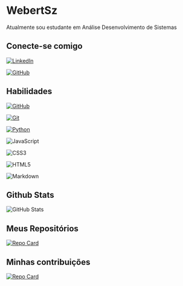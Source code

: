 # WebertSz
Atualmente sou estudante em Análise Desenvolvimento de Sistemas

## Conecte-se comigo
[![LinkedIn](https://img.shields.io/badge/LinkedIn-000?style=for-the-badge&logo=linkedin&logoColor=0E76A8)](https://www.linkedin.com/in/webert-souza-474060213/) 

[![GitHub](https://img.shields.io/badge/GitHub-000?style=for-the-badge&logo=github&logoColor=white)](https://github.com/WebertSz)

## Habilidades
[![GitHub](https://img.shields.io/badge/GitHub-000?style=for-the-badge&logo=github&logoColor=white)](https://docs.github.com/)

[![Git](https://img.shields.io/badge/Git-000?style=for-the-badge&logo=git&logocolor=fff)](https://git-scm.com/doc)

[![Python](https://img.shields.io/badge/Python-000?style=for-the-badge&logo=python)](https://www.python.org/doc/)

![JavaScript](https://img.shields.io/badge/JavaScript-000?style=for-the-badge&logo=javascript)

![CSS3](https://img.shields.io/badge/CSS3-000?style=for-the-badge&logo=css3&logoColor=264CE4)

![HTML5](https://img.shields.io/badge/HTML5-000?style=for-the-badge&logo=html5)

![Markdown](https://img.shields.io/badge/Markdown-000?style=for-the-badge&logo=markdown)

## Github Stats
![GitHub Stats](https://github-readme-stats.vercel.app/api?username=WebertSz&theme=transparent&bg_color=000&border_color=30A3DC&show_icons=true&icon_color=30A3DC&title_color=E94D5F&text_color=FFF)

## Meus Repositórios
[![Repo Card](https://github-readme-stats.vercel.app/api/pin/?username=WebertSz&repo=projeto-hashtag-tocador-de-musica&bg_color=000&border_color=30A3DC&show_icons=true&icon_color=30A3DC&title_color=E94D5F&text_color=FFF)](https://github.com/WebertSz/projeto-hashtag-tocador-de-musica)

## Minhas contribuições
[![Repo Card](https://github-readme-stats.vercel.app/api/pin/?username=WebertSz&repo=dio-lab-open-source&bg_color=000&border_color=30A3DC&show_icons=true&icon_color=30A3DC&title_color=E94D5F&text_color=FFF)](https://github.com/WebertSz/dio-lab-open-source)






